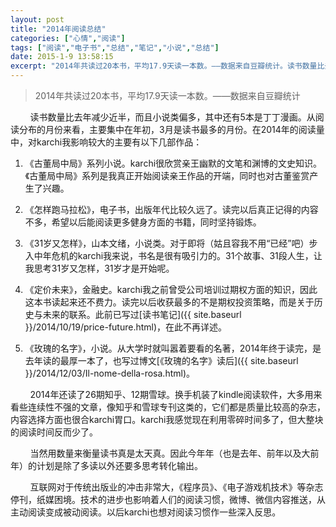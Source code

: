 ```yaml
---
layout: post
title: "2014年阅读总结"
categories: ["心情","阅读"]
tags: ["阅读","电子书","总结","笔记","小说","总结"]
date: 2015-1-9 13:58:15
excerpt: "2014年共读过20本书，平均17.9天读一本数。——数据来自豆瓣统计。读书数量比去年减少近半，而且小……"
---
```

> 2014年共读过20本书，平均17.9天读一本数。——数据来自豆瓣统计

&nbsp;&nbsp;&nbsp;&nbsp;&nbsp;&nbsp;&nbsp;&nbsp;读书数量比去年减少近半，而且小说类偏多，其中还有5本是丁丁漫画。从阅读分布的月份来看，主要集中在年初，3月是读书最多的月份。在2014年的阅读量中，对karchi我影响较大的主要有以下几部作品：

1. 《古董局中局》系列小说。karchi很欣赏亲王幽默的文笔和渊博的文史知识。《古董局中局》系列是我真正开始阅读亲王作品的开端，同时也对古董鉴赏产生了兴趣。

2. 《怎样跑马拉松》，电子书，出版年代比较久远了。读完以后真正记得的内容不多，希望以后能阅读更多健身方面的书籍，同时坚持锻炼。

3. 《31岁又怎样》，山本文绪，小说类。对于即将（姑且容我不用“已经”吧）步入中年危机的karchi我来说，书名是很有吸引力的。31个故事、31段人生，让我思考31岁又怎样，31岁才是开始呢。

4. 《定价未来》，金融史。karchi我之前曾受公司培训过期权方面的知识，因此这本书读起来还不费力。读完以后收获最多的不是期权投资策略，而是关于历史与未来的联系。此前已写过[读书笔记]({{ site.baseurl }}/2014/10/19/price-future.html)，在此不再详述。

5. 《玫瑰的名字》，小说。从大学时就叫嚣着要看的名著，2014年终于读完，是去年读的最厚一本了，也写过博文[《玫瑰的名字》读后]({{ site.baseurl }}/2014/12/03/Il-nome-della-rosa.html)。

&nbsp;&nbsp;&nbsp;&nbsp;&nbsp;&nbsp;&nbsp;&nbsp;2014年还读了26期知乎、12期雪球。换手机装了kindle阅读软件，大多用来看些连续性不强的文章，像知乎和雪球专刊这类的，它们都是质量比较高的杂志，内容选择方面也很合karchi胃口。karchi我感觉现在利用零碎时间多了，但大整块的阅读时间反而少了。

&nbsp;&nbsp;&nbsp;&nbsp;&nbsp;&nbsp;&nbsp;&nbsp;当然用数量来衡量读书真是太天真。因此今年年（也是去年、前年以及大前年）的计划是除了多读以外还要多思考转化输出。

&nbsp;&nbsp;&nbsp;&nbsp;&nbsp;&nbsp;&nbsp;&nbsp;互联网对于传统出版业的冲击非常大，《程序员》、《电子游戏机技术》等杂志停刊，纸媒困境。技术的进步也影响着人们的阅读习惯，微博、微信内容推送，从主动阅读变成被动阅读。以后karchi也想对阅读习惯作一些深入反思。
